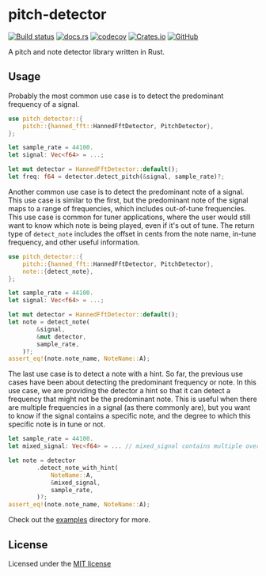 # pitch-detector

[![Build status](https://img.shields.io/github/workflow/status/mherrerarendon/freq-detector/Rust)](https://github.com/mherrerarendon/freq-detector)
[![docs.rs](https://img.shields.io/docsrs/pitch-detector)](https://docs.rs/pitch-detector/latest/pitch_detector/)
[![codecov](https://img.shields.io/codecov/c/github/mherrerarendon/freq-detector)](https://codecov.io/gh/mherrerarendon/freq-detector)
[![Crates.io](https://img.shields.io/crates/v/pitch-detector)](https://crates.io/crates/pitch-detector)
[![GitHub](https://img.shields.io/github/license/mherrerarendon/pitch-detector)](https://github.com/mherrerarendon/pitch-detector/blob/main/LICENSE-MIT)
<br/>

A pitch and note detector library written in Rust.

## Usage
Probably the most common use case is to detect the predominant frequency of a signal. 
```rust
use pitch_detector::{
    pitch::{hanned_fft::HannedFftDetector, PitchDetector},
};

let sample_rate = 44100.
let signal: Vec<f64> = ...;

let mut detector = HannedFftDetector::default();
let freq: f64 = detector.detect_pitch(&signal, sample_rate)?;
```
Another common use case is to detect the predominant note of a signal. This use case is similar to the first, but the predominant note of the signal maps to a range of frequencies, which includes out-of-tune frequencies. This use case is common for tuner applications, where the user would still want to know which note is being played, even if it's out of tune. The return type of `detect_note` includes the offset in cents from the note name, in-tune frequency, and other useful information.
```rust
use pitch_detector::{
    pitch::{hanned_fft::HannedFftDetector, PitchDetector},
    note::{detect_note},
};

let sample_rate = 44100.
let signal: Vec<f64> = ...;

let mut detector = HannedFftDetector::default();
let note = detect_note(
        &signal,
        &mut detector,
        sample_rate,
    )?;
assert_eq!(note.note_name, NoteName::A);
```

The last use case is to detect a note with a hint. So far, the previous use cases have been about detecting the predominant frequency or note. In this use case, we are providing the detector a hint so that it can detect a frequency that might not be the predominant note. This is useful when there are multiple frequencies in a signal (as there commonly are), but you want to know if the signal contains a specific note, and the degree to which this specific note is in tune or not.
```rust
let sample_rate = 44100.
let mixed_signal: Vec<f64> = ... // mixed_signal contains multiple overlapping frequencies

let note = detector
        .detect_note_with_hint(
            NoteName::A,
            &mixed_signal,
            sample_rate,
        )?;
assert_eq!(note.note_name, NoteName::A);
```
Check out the [examples](https://github.com/mherrerarendon/pitch-detector/tree/main/examples) directory for more.

## License
Licensed under the [MIT license](https://github.com/mherrerarendon/pitch-detector/blob/main/LICENSE-MIT)